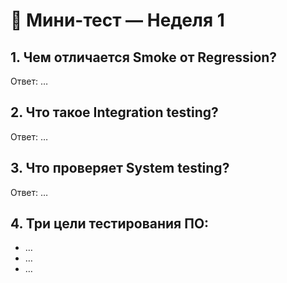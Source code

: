 # 🧪 Мини-тест — Неделя 1

## 1. Чем отличается Smoke от Regression?
Ответ: …

## 2. Что такое Integration testing?
Ответ: …

## 3. Что проверяет System testing?
Ответ: …

## 4. Три цели тестирования ПО:
- …
- …
- …
